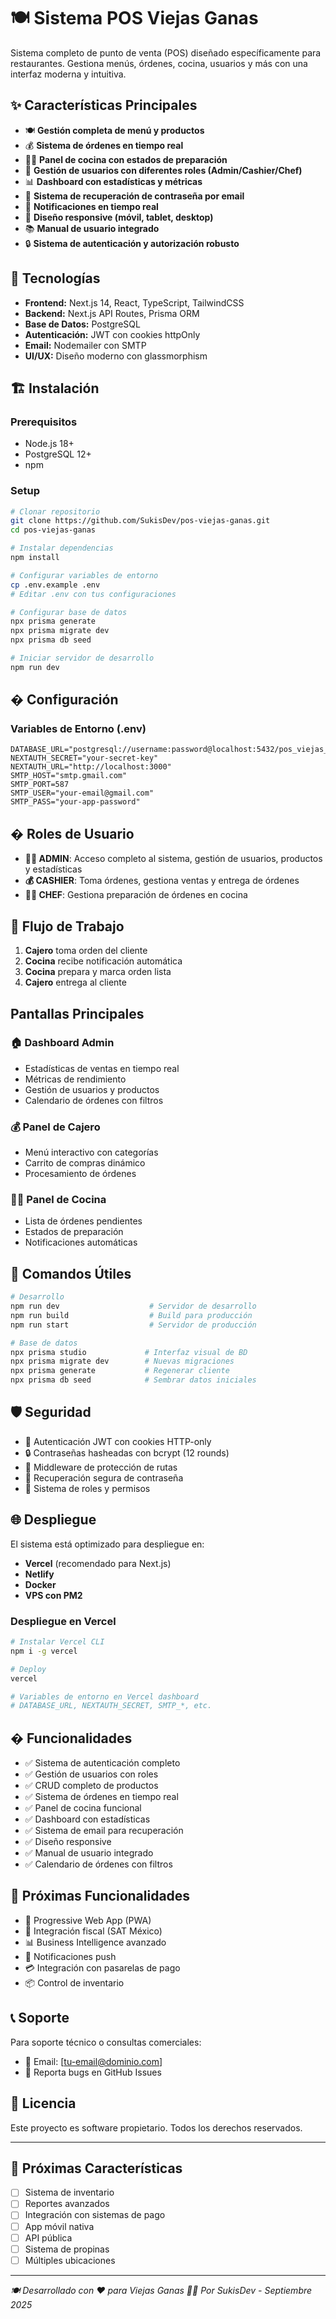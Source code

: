 # 🍽️ Sistema POS Viejas Ganas

Sistema completo de punto de venta (POS) diseñado específicamente para restaurantes. Gestiona menús, órdenes, cocina, usuarios y más con una interfaz moderna y intuitiva.

## ✨ Características Principales

- 🍽️ **Gestión completa de menú y productos**
- 💰 **Sistema de órdenes en tiempo real**
- 👨‍🍳 **Panel de cocina con estados de preparación**
- 👥 **Gestión de usuarios con diferentes roles (Admin/Cashier/Chef)**
- 📊 **Dashboard con estadísticas y métricas**
- 📧 **Sistema de recuperación de contraseña por email**
- 🔔 **Notificaciones en tiempo real**
- 📱 **Diseño responsive (móvil, tablet, desktop)**
- 📚 **Manual de usuario integrado**
- 🔒 **Sistema de autenticación y autorización robusto**

## 🚀 Tecnologías

- **Frontend:** Next.js 14, React, TypeScript, TailwindCSS
- **Backend:** Next.js API Routes, Prisma ORM
- **Base de Datos:** PostgreSQL
- **Autenticación:** JWT con cookies httpOnly
- **Email:** Nodemailer con SMTP
- **UI/UX:** Diseño moderno con glassmorphism

## 🏗️ Instalación

### Prerequisitos
- Node.js 18+
- PostgreSQL 12+
- npm

### Setup
```bash
# Clonar repositorio
git clone https://github.com/SukisDev/pos-viejas-ganas.git
cd pos-viejas-ganas

# Instalar dependencias
npm install

# Configurar variables de entorno
cp .env.example .env
# Editar .env con tus configuraciones

# Configurar base de datos
npx prisma generate
npx prisma migrate dev
npx prisma db seed

# Iniciar servidor de desarrollo
npm run dev
```

## � Configuración

### Variables de Entorno (.env)
```env
DATABASE_URL="postgresql://username:password@localhost:5432/pos_viejas_ganas"
NEXTAUTH_SECRET="your-secret-key"
NEXTAUTH_URL="http://localhost:3000"
SMTP_HOST="smtp.gmail.com"
SMTP_PORT=587
SMTP_USER="your-email@gmail.com"
SMTP_PASS="your-app-password"
```

## � Roles de Usuario

- **👨‍💼 ADMIN**: Acceso completo al sistema, gestión de usuarios, productos y estadísticas
- **💰 CASHIER**: Toma órdenes, gestiona ventas y entrega de órdenes
- **👨‍🍳 CHEF**: Gestiona preparación de órdenes en cocina

## 🔄 Flujo de Trabajo

1. **Cajero** toma orden del cliente
2. **Cocina** recibe notificación automática
3. **Cocina** prepara y marca orden lista
4. **Cajero** entrega al cliente

##  Pantallas Principales

### 🏠 **Dashboard Admin**
- Estadísticas de ventas en tiempo real
- Métricas de rendimiento
- Gestión de usuarios y productos
- Calendario de órdenes con filtros

### 💰 **Panel de Cajero**
- Menú interactivo con categorías
- Carrito de compras dinámico
- Procesamiento de órdenes

### 👨‍🍳 **Panel de Cocina**
- Lista de órdenes pendientes
- Estados de preparación
- Notificaciones automáticas

## 🔧 Comandos Útiles

```bash
# Desarrollo
npm run dev                    # Servidor de desarrollo
npm run build                  # Build para producción
npm run start                  # Servidor de producción

# Base de datos
npx prisma studio             # Interfaz visual de BD
npx prisma migrate dev        # Nuevas migraciones
npx prisma generate           # Regenerar cliente
npx prisma db seed            # Sembrar datos iniciales
```

## 🛡️ Seguridad

- 🔐 Autenticación JWT con cookies HTTP-only
- 🔒 Contraseñas hasheadas con bcrypt (12 rounds)
- 🚫 Middleware de protección de rutas
- 📧 Recuperación segura de contraseña
- 👥 Sistema de roles y permisos

## 🌐 Despliegue

El sistema está optimizado para despliegue en:
- **Vercel** (recomendado para Next.js)
- **Netlify**
- **Docker**
- **VPS con PM2**

### Despliegue en Vercel
```bash
# Instalar Vercel CLI
npm i -g vercel

# Deploy
vercel

# Variables de entorno en Vercel dashboard
# DATABASE_URL, NEXTAUTH_SECRET, SMTP_*, etc.
```

## � Funcionalidades

- ✅ Sistema de autenticación completo
- ✅ Gestión de usuarios con roles
- ✅ CRUD completo de productos
- ✅ Sistema de órdenes en tiempo real
- ✅ Panel de cocina funcional
- ✅ Dashboard con estadísticas
- ✅ Sistema de email para recuperación
- ✅ Diseño responsive
- ✅ Manual de usuario integrado
- ✅ Calendario de órdenes con filtros

## 🎯 Próximas Funcionalidades

- 📱 Progressive Web App (PWA)
- 🧾 Integración fiscal (SAT México)
- 📊 Business Intelligence avanzado
- 🔔 Notificaciones push
- 💳 Integración con pasarelas de pago
- 📦 Control de inventario

## 📞 Soporte

Para soporte técnico o consultas comerciales:
- 📧 Email: [tu-email@dominio.com]
- 🐛 Reporta bugs en GitHub Issues

## 📄 Licencia

Este proyecto es software propietario. Todos los derechos reservados.

---

## 🎯 Próximas Características

- [ ] Sistema de inventario
- [ ] Reportes avanzados
- [ ] Integración con sistemas de pago
- [ ] App móvil nativa
- [ ] API pública
- [ ] Sistema de propinas
- [ ] Múltiples ubicaciones

---

*🍽️ Desarrollado con ❤️ para Viejas Ganas*
*👨‍💻 Por SukisDev - Septiembre 2025*
